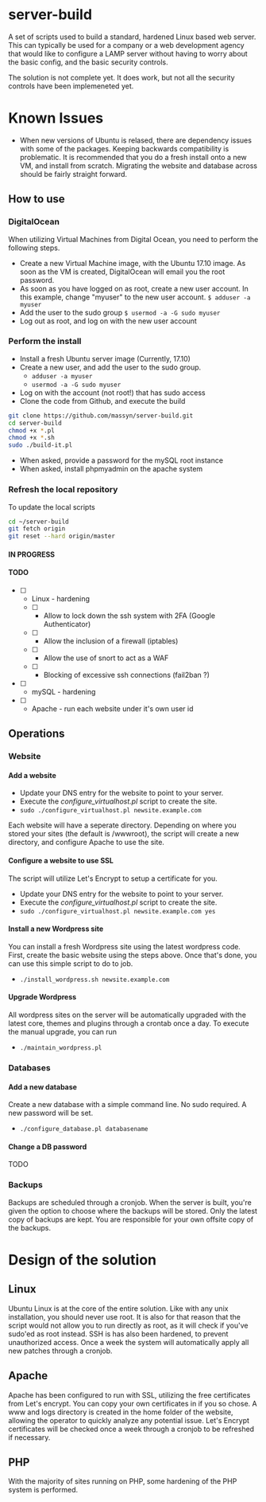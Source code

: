 # server-build

A set of scripts used to build a standard, hardened Linux based web server.  This can typically be used for a company or a web development agency that would like to configure a LAMP server without having to worry about the basic config, and the basic security controls.

The solution is not complete yet.  It does work, but not all the security controls have been implemeneted yet.

# Known Issues
* When new versions of Ubuntu is relased, there are dependency issues with some of the packages.  Keeping backwards compatibility is problematic.  It is recommended that you do a fresh install onto a new VM, and install from scratch.  Migrating the website and database across should be fairly straight forward.

## How to use
### DigitalOcean
When utilizing Virtual Machines from Digital Ocean, you need to perform the following steps.
* Create a new Virtual Machine image, with the Ubuntu 17.10 image.  As soon as the VM is created, DigitalOcean will email you the root password.
* As soon as you have logged on as root, create a new user account.  In this example, change "myuser" to the new user account.
`$ adduser -a myuser`
* Add the user to the sudo group
`$ usermod -a -G sudo myuser`
* Log out as root, and log on with the new user account

### Perform the install
* Install a fresh Ubuntu server image (Currently, 17.10)
* Create a new user, and add the user to the sudo group.
  * `adduser -a myuser`
  * `usermod -a -G sudo myuser`
* Log on with the account (not root!) that has sudo access
* Clone the code from Github, and execute the build
```bash
git clone https://github.com/massyn/server-build.git
cd server-build
chmod +x *.pl
chmod +x *.sh
sudo ./build-it.pl
```
* When asked, provide a password for the mySQL root instance
* When asked, install phpmyadmin on the apache system

### Refresh the local repository
To update the local scripts
```bash
cd ~/server-build
git fetch origin
git reset --hard origin/master
```
#### IN PROGRESS

#### TODO
* [ ] - Linux - hardening
  * [ ] - Allow to lock down the ssh system with 2FA (Google Authenticator)
  * [ ] - Allow the inclusion of a firewall (iptables)
  * [ ] - Allow the use of snort to act as a WAF
  * [ ] - Blocking of excessive ssh connections (fail2ban ?)
* [ ] - mySQL - hardening
* [ ] - Apache - run each website under it's own user id

## Operations
### Website
#### Add a website
* Update your DNS entry for the website to point to your server.
* Execute the *configure_virtualhost.pl* script to create the site.
* `sudo ./configure_virtualhost.pl newsite.example.com`

Each website will have a seperate directory.  Depending on where you stored your sites (the default is /wwwroot), the script will create a new directory, and configure Apache to use the site.

#### Configure a website to use SSL
The script will utilize Let's Encrypt to setup a certificate for you.

* Update your DNS entry for the website to point to your server.
* Execute the *configure_virtualhost.pl* script to create the site.
* `sudo ./configure_virtualhost.pl newsite.example.com yes`

#### Install a new Wordpress site
You can install a fresh Wordpress site using the latest wordpress code.  First, create the basic website using the steps above.  Once that's done, you can use this simple script to do to job.

* `./install_wordpress.sh newsite.example.com`

#### Upgrade Wordpress
All wordpress sites on the server will be automatically upgraded with the latest core, themes and plugins through a crontab once a day.  To execute the manual upgrade, you can run

* `./maintain_wordpress.pl`

### Databases
#### Add a new database
Create a new database with a simple command line.  No sudo required.  A new password will be set.

* `./configure_database.pl databasename`

#### Change a DB password
TODO

### Backups
Backups are scheduled through a cronjob.  When the server is built, you're given the option to choose where the backups will be stored.  Only the latest copy of backups are kept.  You are responsible for your own offsite copy of the backups.

# Design of the solution
## Linux
Ubuntu Linux is at the core of the entire solution.  Like with any unix installation, you should never use root.  It is also for that reason that the script would not allow you to run directly as root, as it will check if you've sudo'ed as root instead.
SSH is has also been hardened, to prevent unauthorized access.
Once a week the system will automatically apply all new patches through a cronjob.  
## Apache
Apache has been configured to run with SSL, utilizing the free certificates from Let's encrypt.  You can copy your own certificates in if you so chose.
A www and logs directory is created in the home folder of the website, allowing the operator to quickly analyze any potential issue.
Let's Encrypt certificates will be checked once a week through a cronjob to be refreshed if necessary.
## PHP
With the majority of sites running on PHP, some hardening of the PHP system is performed.
